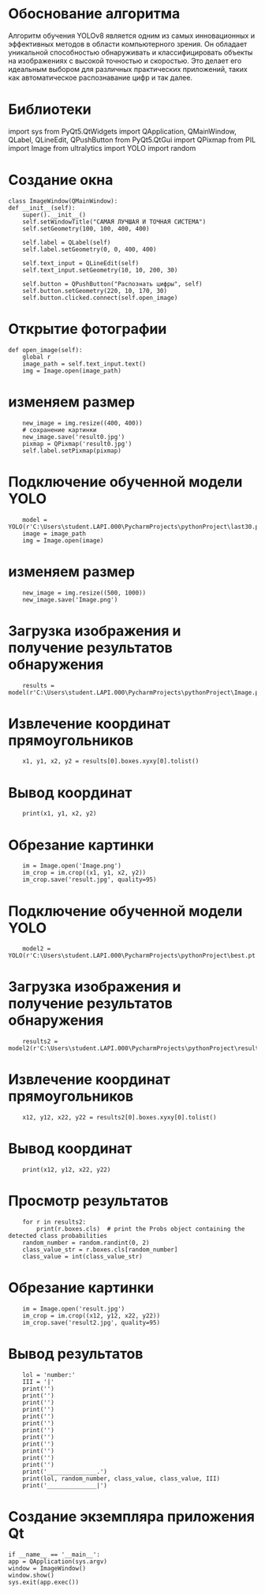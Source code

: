 # Обоснование алгоритма
Алгоритм обучения YOLOv8 является одним из самых инновационных и эффективных методов в области компьютерного зрения. Он обладает уникальной способностью обнаруживать и классифицировать объекты на изображениях с высокой точностью и скоростью. Это делает его идеальным выбором для различных практических приложений, таких как автоматическое распознавание цифр и так далее.

# Библиотеки
import sys
from PyQt5.QtWidgets import QApplication, QMainWindow, QLabel, QLineEdit, QPushButton
from PyQt5.QtGui import QPixmap
from PIL import Image
from ultralytics import YOLO
import random


# Создание окна
    class ImageWindow(QMainWindow):
    def __init__(self):
        super().__init__()
        self.setWindowTitle("САМАЯ ЛУЧШАЯ И ТОЧНАЯ СИСТЕМА")
        self.setGeometry(100, 100, 400, 400)

        self.label = QLabel(self)
        self.label.setGeometry(0, 0, 400, 400)

        self.text_input = QLineEdit(self)
        self.text_input.setGeometry(10, 10, 200, 30)

        self.button = QPushButton("Распознать цифры", self)
        self.button.setGeometry(220, 10, 170, 30)
        self.button.clicked.connect(self.open_image)

  # Открытие фотографии
    def open_image(self):
        global r
        image_path = self.text_input.text()
        img = Image.open(image_path)
  # изменяем размер
        new_image = img.resize((400, 400))
        # сохранение картинки
        new_image.save('result0.jpg')
        pixmap = QPixmap('result0.jpg')
        self.label.setPixmap(pixmap)

  # Подключение обученной модели YOLO
        model = YOLO(r'C:\Users\student.LAPI.000\PycharmProjects\pythonProject\last30.pt')
        image = image_path
        img = Image.open(image)

  # изменяем размер
        new_image = img.resize((500, 1000))
        new_image.save('Image.png')

  # Загрузка изображения и получение результатов обнаружения
        results = model(r'C:\Users\student.LAPI.000\PycharmProjects\pythonProject\Image.png')

  # Извлечение координат прямоугольников
        x1, y1, x2, y2 = results[0].boxes.xyxy[0].tolist()

  # Вывод координат
        print(x1, y1, x2, y2)

  # Обрезание картинки
        im = Image.open('Image.png')
        im_crop = im.crop((x1, y1, x2, y2))
        im_crop.save('result.jpg', quality=95)

  # Подключение обученной модели YOLO
        model2 = YOLO(r'C:\Users\student.LAPI.000\PycharmProjects\pythonProject\best.pt')

  # Загрузка изображения и получение результатов обнаружения
        results2 = model2(r'C:\Users\student.LAPI.000\PycharmProjects\pythonProject\result.jpg')

  # Извлечение координат прямоугольников
        x12, y12, x22, y22 = results2[0].boxes.xyxy[0].tolist()

  # Вывод координат
        print(x12, y12, x22, y22)

  # Просмотр результатов
        for r in results2:
            print(r.boxes.cls)  # print the Probs object containing the detected class probabilities
        random_number = random.randint(0, 2)
        class_value_str = r.boxes.cls[random_number]
        class_value = int(class_value_str)

  # Обрезание картинки
        im = Image.open('result.jpg')
        im_crop = im.crop((x12, y12, x22, y22))
        im_crop.save('result2.jpg', quality=95)
  # Вывод результатов
        lol = 'number:'
        III = '|'
        print('')
        print('')
        print('')
        print('')
        print('')
        print('')
        print('')
        print('')
        print('')
        print('')
        print('')
        print('')
        print('______________.')
        print(lol, random_number, class_value, class_value, III)
        print('______________|')


# Создание экземпляра приложения Qt
    if __name__ == '__main__':
    app = QApplication(sys.argv)
    window = ImageWindow()
    window.show()
    sys.exit(app.exec())
